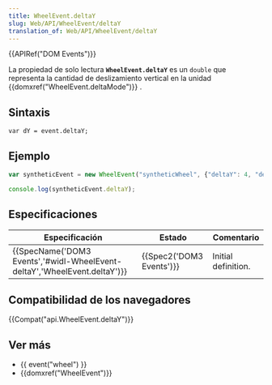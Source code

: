```yaml
---
title: WheelEvent.deltaY
slug: Web/API/WheelEvent/deltaY
translation_of: Web/API/WheelEvent/deltaY
---
```

{{APIRef("DOM Events")}}

La propiedad de solo lectura **`WheelEvent.deltaY`** es un `double` que representa la cantidad de deslizamiento vertical en la unidad {{domxref("WheelEvent.deltaMode")}} .

## Sintaxis

```
var dY = event.deltaY;
```

## Ejemplo

```js
var syntheticEvent = new WheelEvent("syntheticWheel", {"deltaY": 4, "deltaMode": 0});

console.log(syntheticEvent.deltaY);
```

## Especificaciones

| Especificación                                                                                   | Estado                           | Comentario          |
| ------------------------------------------------------------------------------------------------ | -------------------------------- | ------------------- |
| {{SpecName('DOM3 Events','#widl-WheelEvent-deltaY','WheelEvent.deltaY')}} | {{Spec2('DOM3 Events')}} | Initial definition. |

## Compatibilidad de los navegadores

{{Compat("api.WheelEvent.deltaY")}}

## Ver más

- {{ event("wheel") }}
- {{domxref("WheelEvent")}}
